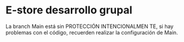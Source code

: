 ﻿# E-store desarrollo grupal

La branch Main está sin PROTECCIÓN INTENCIONALMEN TE, si hay problemas con el código, recuerden realizar la configuración de Main.
